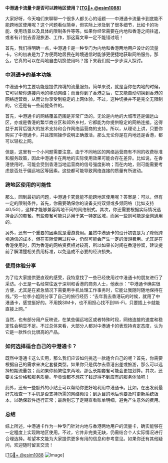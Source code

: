 **中港通卡流量卡是否可以跨地区使用？[[TG💪+ @esim1088](https://t.me/s/esim1088)]**

大家好呀，今天咱们来聊聊一个很多人都关心的话题——中港通卡流量卡到底能不能跨地区使用呢？这个问题看似简单，但实际上涉及到了很多细节，比如卡的功能、使用场景以及具体的限制条件等等。如果你经常需要在内地和香港之间往返，或者有计划去香港旅游、工作，那这篇文章一定不能错过哦！

首先，我们得明确一点，中港通卡是一种专门为内地和香港两地用户设计的流量卡。它的初衷是为了方便两地居民在跨境通信时能够更便捷地获取网络服务。那么，它真的可以在两地自由切换使用吗？接下来我们就一步步深入探讨。

### 中港通卡的基本功能

中港通卡的主要功能是提供跨境的流量服务。简单来说，就是当你在内地的时候，它可以帮你连接内地的移动网络；而当你到了香港之后，它又能自动切换到香港的网络运营商，从而让你享受到稳定的上网体验。不过，这种切换并不是完全无限制的，它还是有一些前提条件的。

首先，中港通卡的网络覆盖范围是非常广泛的。无论是内地的大城市还是偏远山区，亦或是香港的繁华商业区和郊外乡村，它都能为你提供稳定的网络连接。这得益于其背后强大的技术支持和合作网络运营商的支持。所以，从理论上讲，只要你购买了中港通卡，并且按照操作说明正确激活，那么无论你是在内地还是香港，都可以轻松上网。

但是，这里有一个小问题需要注意。由于不同地区的网络运营商有不同的收费标准和服务政策，因此中港通卡在两地的实际使用效果可能会存在差异。比如说，在香港使用时，可能会受到香港当地运营商的信号强度影响；而在内地，则可能需要考虑是否处于偏远地区等因素。这些都可能导致网络连接的质量有所波动。

### 跨地区使用的可能性

那么，回到最初的问题，中港通卡究竟能不能跨地区使用呢？答案是：可以，但有一定的限制条件。首先，你需要确保你的设备支持双频或多频网络（比如支持4G/5G），这样才能够兼容两地不同的网络制式。其次，你还需要根据实际情况选择合适的套餐。有些套餐可能只适用于某一特定区域，而另一些则可能是全网通用的。

另外，还有一个重要的因素就是漫游费用。虽然中港通卡的设计初衷是为了降低跨境通信的成本，但在实际使用过程中，仍然可能会产生一定的漫游费用。尤其是在香港使用时，因为香港的网络资费相对较高，所以如果长时间在香港停留，建议提前了解清楚相关费用标准，以免造成不必要的经济损失。

### 使用体验分享

为了给大家提供更直观的感受，我特意找了一些已经使用过中港通卡的朋友进行了采访。小王是一名经常往返于深圳和香港的商务人士，他表示：“中港通卡确实很方便，尤其是在紧急情况下需要用手机处理工作事务时，它能让我随时随地保持在线。”另一位李小姐则分享了自己的旅行经历：“去年我去香港玩的时候，就用了中港通卡，感觉挺好的。不用换SIM卡，也不用担心找不到Wi-Fi，只要插上卡就能直接上网。”

当然，也有部分用户反映说，在某些偏远地区或者特殊时段，网络连接的速度和稳定性会稍显不足。不过总体来看，大部分人都对中港通卡的表现持肯定态度，认为它是一款性价比很高的产品。

### 如何选择适合自己的中港通卡？

既然中港通卡这么实用，那么我们应该如何挑选一款适合自己的呢？首先，你需要根据自己的需求来决定套餐类型。如果你只是偶尔去香港出差或旅游，那么可以选择短期流量包；而如果你频繁往来两地，那么长期套餐可能会更加划算。其次，还要关注价格和服务质量。毕竟谁都不想花了钱却得不到应有的服务体验吧！

此外，还有一些额外的小贴士可以帮助你更好地利用中港通卡。比如，在出发前最好先检查一下手机是否支持所需的网络频段；到达目的地后也要及时更新系统版本，以确保软件运行正常；最后别忘了定期查看账单明细，避免产生意外的费用。

### 总结

综上所述，中港通卡作为一种专门针对内地与香港两地用户的流量卡，确实能够在一定程度上实现跨地区使用。不过，它并非完美无缺，仍需结合个人实际情况进行合理选择。希望本文能为大家提供更多有用的信息和参考意见。如果你还有其他疑问，欢迎随时留言交流！

[[TG💪+ @esim1088](https://t.me/s/esim1088) ![Image](https://i.postimg.cc/4NQfJmqS/Snipaste-2025-05-13-00-14-12.png)]